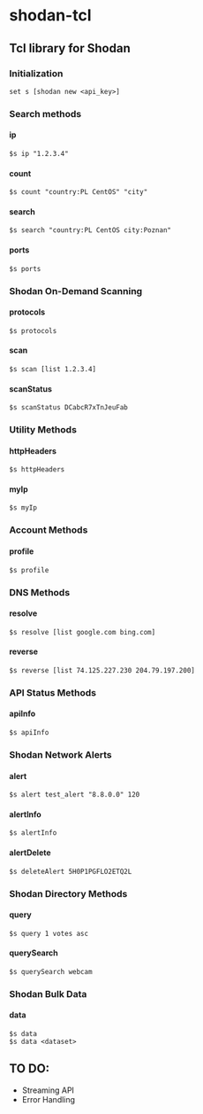 # shodan-tcl
## Tcl library for Shodan

### Initialization
```
set s [shodan new <api_key>]
```

### Search methods
#### ip
```
$s ip "1.2.3.4"
```

#### count
```
$s count "country:PL CentOS" "city"
```
#### search
```
$s search "country:PL CentOS city:Poznan"
```
#### ports
```
$s ports
```

### Shodan On-Demand Scanning
#### protocols
```
$s protocols
```
#### scan
```
$s scan [list 1.2.3.4]
```
#### scanStatus
```
$s scanStatus DCabcR7xTnJeuFab
```
### Utility Methods
#### httpHeaders
```
$s httpHeaders

```
#### myIp
```
$s myIp
```

### Account Methods
#### profile
```
$s profile
```

### DNS Methods
#### resolve
```
$s resolve [list google.com bing.com]
```
#### reverse
```
$s reverse [list 74.125.227.230 204.79.197.200]
```

### API Status Methods
#### apiInfo
```
$s apiInfo
```

### Shodan Network Alerts
#### alert
```
$s alert test_alert "8.8.0.0" 120
```
#### alertInfo
```
$s alertInfo
```
#### alertDelete
```
$s deleteAlert 5H0P1PGFLO2ETQ2L
```
### Shodan Directory Methods
#### query
```
$s query 1 votes asc
```
#### querySearch
```
$s querySearch webcam
```

### Shodan Bulk Data
#### data
```
$s data
$s data <dataset>
```

## TO DO:
- Streaming API
- Error Handling
